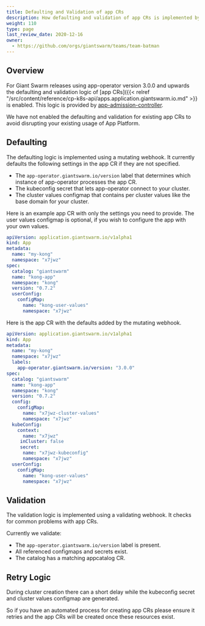 ```yaml
---
title: Defaulting and Validation of app CRs
description: How defaulting and validation of app CRs is implemented by app-admission-controller
weight: 110
type: page
last_review_date: 2020-12-16
owner:
  - https://github.com/orgs/giantswarm/teams/team-batman
---
```


## Overview

For Giant Swarm releases using app-operator version 3.0.0 and upwards the
defaulting and validation logic of [app CRs]({{< relref "/src/content/reference/cp-k8s-api/apps.application.giantswarm.io.md" >}} is enabled. This logic is provided by
[app-admission-controller](https://github.com/giantswarm/app-admission-controller).

We have not enabled the defaulting and validation for existing app CRs to avoid
disrupting your existing usage of App Platform.

## Defaulting

The defaulting logic is implemented using a mutating webhook. It currently
defaults the following settings in the app CR if they are not specified.

- The `app-operator.giantswarm.io/version` label that determines which instance of app-operator processes the app CR.
- The kubeconfig secret that lets app-operator connect to your cluster.
- The cluster values configmap that contains per cluster values like the base
domain for your cluster.

Here is an example app CR with only the settings you need to provide. The user
values configmap is optional, if you wish to configure the app with your own values.

```yaml
apiVersion: application.giantswarm.io/v1alpha1
kind: App
metadata:
  name: "my-kong"
  namespace: "x7jwz"
spec:
  catalog: "giantswarm"
  name: "kong-app"
  namespace: "kong"
  version: "0.7.2"
  userConfig:
    configMap:
      name: "kong-user-values"
      namespace: "x7jwz"
```

Here is the app CR with the defaults added by the mutating webhook.

```yaml
apiVersion: application.giantswarm.io/v1alpha1
kind: App
metadata:
  name: "my-kong"
  namespace: "x7jwz"
  labels:
    app-operator.giantswarm.io/version: "3.0.0"
spec:
  catalog: "giantswarm"
  name: "kong-app"
  namespace: "kong"
  version: "0.7.2"
  config:
    configMap:
      name: "x7jwz-cluster-values"
      namespace: "x7jwz"
  kubeConfig:
    context:
      name: "x7jwz"
     inCluster: false
     secret:
      name: "x7jwz-kubeconfig"
      namespace: "x7jwz"
  userConfig:
    configMap:
      name: "kong-user-values"
      namespace: "x7jwz"
```

## Validation

The validation logic is implemented using a validating webhook. It checks for
common problems with app CRs.

Currently we validate:

- The `app-operator.giantswarm.io/version` label is present.
- All referenced configmaps and secrets exist.
- The catalog has a matching appcatalog CR.

## Retry Logic

During cluster creation there can a short delay while the kubeconfig
secret and cluster values configmap are generated.

So if you have an automated process for creating app CRs please ensure
it retries and the app CRs will be created once these resources exist.
